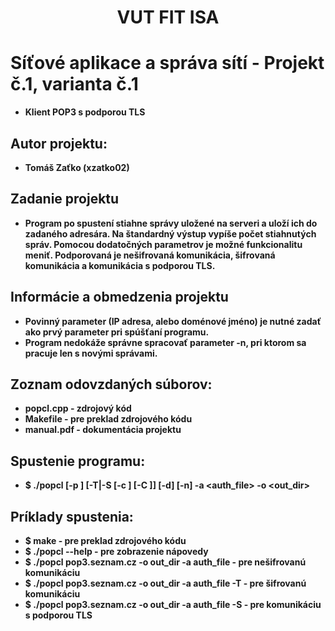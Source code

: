 <div align="center">
    <h1>VUT FIT ISA</h1>
</div>

# Síťové aplikace a správa sítí - Projekt č.1, varianta č.1
* **Klient POP3 s podporou TLS**

## Autor projektu:
* **Tomáš Zaťko (xzatko02)**

## Zadanie projektu
* **Program po spustení stiahne správy uložené na serveri a uloží ich do zadaného adresára. Na štandardný výstup vypíše počet stiahnutých správ. Pomocou dodatočných parametrov je možné funkcionalitu meniť. Podporovaná je nešifrovaná komunikácia, šifrovaná komunikácia a komunikácia s podporou TLS.**

## Informácie a obmedzenia projektu
* **Povinný parameter <server> (IP adresa, alebo doménové jméno) je nutné zadať ako prvý parameter pri spúšťaní programu.**
* **Program nedokáže správne spracovať parameter -n, pri ktorom sa pracuje len s novými správami.**

## Zoznam odovzdaných súborov:
* **popcl.cpp - zdrojový kód**
* **Makefile - pre preklad zdrojového kódu**
* **manual.pdf - dokumentácia projektu**

## Spustenie programu:
* **$ ./popcl <server> [-p <port>] [-T|-S [-c <certfile>] [-C <certaddr>]] [-d] [-n] -a <auth_file> -o <out_dir>**

## Príklady spustenia:
* **$ make	- pre preklad zdrojového kódu**
* **$ ./popcl --help 	- pre zobrazenie nápovedy**
* **$ ./popcl pop3.seznam.cz -o out_dir -a auth_file 	    - pre nešifrovanú komunikáciu**
* **$ ./popcl pop3.seznam.cz -o out_dir -a auth_file -T 	    - pre šifrovanú komunikáciu**
* **$ ./popcl pop3.seznam.cz -o out_dir -a auth_file -S		    - pre komunikáciu s podporou TLS**
